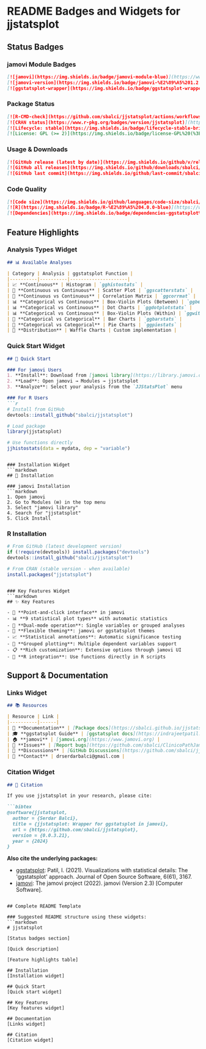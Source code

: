 # README Badges and Widgets for jjstatsplot

## Status Badges

### jamovi Module Badges
```markdown
[![jamovi](https://img.shields.io/badge/jamovi-module-blue)](https://www.jamovi.org)
[![jamovi-version](https://img.shields.io/badge/jamovi-%E2%89%A5%201.2.19-blue)](https://www.jamovi.org)
[![ggstatsplot-wrapper](https://img.shields.io/badge/ggstatsplot-wrapper-orange)](https://indrajeetpatil.github.io/ggstatsplot/)
```

### Package Status
```markdown
[![R-CMD-check](https://github.com/sbalci/jjstatsplot/actions/workflows/R-CMD-check.yaml/badge.svg)](https://github.com/sbalci/jjstatsplot/actions/workflows/R-CMD-check.yaml)
[![CRAN status](https://www.r-pkg.org/badges/version/jjstatsplot)](https://CRAN.R-project.org/package=jjstatsplot)
[![Lifecycle: stable](https://img.shields.io/badge/lifecycle-stable-brightgreen.svg)](https://lifecycle.r-lib.org/articles/stages.html#stable)
[![License: GPL (>= 2)](https://img.shields.io/badge/license-GPL%20(%3E=%202)-blue.svg)](https://www.gnu.org/licenses/gpl-2.0.html)
```

### Usage & Downloads
```markdown
[![GitHub release (latest by date)](https://img.shields.io/github/v/release/sbalci/jjstatsplot)](https://github.com/sbalci/jjstatsplot/releases)
[![GitHub all releases](https://img.shields.io/github/downloads/sbalci/jjstatsplot/total)](https://github.com/sbalci/jjstatsplot/releases)
[![GitHub last commit](https://img.shields.io/github/last-commit/sbalci/jjstatsplot)](https://github.com/sbalci/jjstatsplot/commits/master)
```

### Code Quality
```markdown
[![Code size](https://img.shields.io/github/languages/code-size/sbalci/jjstatsplot)](https://github.com/sbalci/jjstatsplot)
[![R](https://img.shields.io/badge/R-%E2%89%A5%204.0.0-blue)](https://www.r-project.org/)
[![Dependencies](https://img.shields.io/badge/dependencies-ggstatsplot%20%7C%20jmvcore-green)](https://github.com/sbalci/jjstatsplot/blob/master/DESCRIPTION)
```

## Feature Highlights

### Analysis Types Widget
```markdown
## 📊 Available Analyses

| Category | Analysis | ggstatsplot Function |
|----------|----------|---------------------|
| 📈 **Continuous** | Histogram | `gghistostats` |
| 🔗 **Continuous vs Continuous** | Scatter Plot | `ggscatterstats` |
| 🔗 **Continuous vs Continuous** | Correlation Matrix | `ggcorrmat` |
| 📊 **Categorical vs Continuous** | Box-Violin Plots (Between) | `ggbetweenstats` |
| 📊 **Categorical vs Continuous** | Dot Charts | `ggdotplotstats` |
| 📊 **Categorical vs Continuous** | Box-Violin Plots (Within) | `ggwithinstats` |
| 🍰 **Categorical vs Categorical** | Bar Charts | `ggbarstats` |
| 🍰 **Categorical vs Categorical** | Pie Charts | `ggpiestats` |
| 🧇 **Distribution** | Waffle Charts | Custom implementation |
```

### Quick Start Widget
```markdown
## 🚀 Quick Start

### For jamovi Users
1. **Install**: Download from [jamovi library](https://library.jamovi.org/) 
2. **Load**: Open jamovi → Modules → jjstatsplot
3. **Analyze**: Select your analysis from the `JJStatsPlot` menu

### For R Users
```r
# Install from GitHub
devtools::install_github("sbalci/jjstatsplot")

# Load package
library(jjstatsplot)

# Use functions directly
jjhistostats(data = mydata, dep = "variable")
```
```

### Installation Widget
```markdown
## 💾 Installation

### jamovi Installation
```markdown
1. Open jamovi
2. Go to Modules (⊞) in the top menu
3. Select "jamovi library" 
4. Search for "jjstatsplot"
5. Click Install
```

### R Installation
```r
# From GitHub (latest development version)
if (!require(devtools)) install.packages("devtools")
devtools::install_github("sbalci/jjstatsplot")

# From CRAN (stable version - when available)
install.packages("jjstatsplot")
```
```

### Key Features Widget
```markdown
## ✨ Key Features

- 🎯 **Point-and-click interface** in jamovi
- 📊 **9 statistical plot types** with automatic statistics
- 🔧 **Dual-mode operation**: Single variables or grouped analyses
- 🎨 **Flexible theming**: jamovi or ggstatsplot themes
- 📈 **Statistical annotations**: Automatic significance testing
- 🔄 **Grouped plotting**: Multiple dependent variables support
- 📋 **Rich customization**: Extensive options through jamovi UI
- 🔗 **R integration**: Use functions directly in R scripts
```

## Support & Documentation

### Links Widget
```markdown
## 📚 Resources

| Resource | Link |
|----------|------|
| 📖 **Documentation** | [Package docs](https://sbalci.github.io/jjstatsplot/) |
| 🎓 **ggstatsplot Guide** | [ggstatsplot docs](https://indrajeetpatil.github.io/ggstatsplot/) |
| 🏠 **jamovi** | [jamovi.org](https://www.jamovi.org) |
| 🐛 **Issues** | [Report bugs](https://github.com/sbalci/ClinicoPathJamoviModule/issues/) |
| 💬 **Discussions** | [GitHub Discussions](https://github.com/sbalci/jjstatsplot/discussions) |
| 📧 **Contact** | drserdarbalci@gmail.com |
```

### Citation Widget
```markdown
## 📝 Citation

If you use jjstatsplot in your research, please cite:

```bibtex
@software{jjstatsplot,
  author = {Serdar Balci},
  title = {jjstatsplot: Wrapper for ggstatsplot in jamovi},
  url = {https://github.com/sbalci/jjstatsplot},
  version = {0.0.3.21},
  year = {2024}
}
```

**Also cite the underlying packages:**
- [ggstatsplot](https://indrajeetpatil.github.io/ggstatsplot/): Patil, I. (2021). Visualizations with statistical details: The 'ggstatsplot' approach. Journal of Open Source Software, 6(61), 3167.
- [jamovi](https://www.jamovi.org): The jamovi project (2022). jamovi (Version 2.3) [Computer Software].
```

## Complete README Template

### Suggested README structure using these widgets:
```markdown
# jjstatsplot

[Status badges section]

[Quick description]

[Feature highlights table]

## Installation
[Installation widget]

## Quick Start  
[Quick start widget]

## Key Features
[Key features widget]

## Documentation
[Links widget]

## Citation
[Citation widget]
```